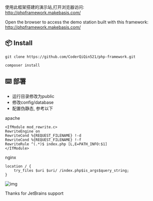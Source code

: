 使用此框架搭建的演示站,打开浏览器访问: http://phpframework.makebasis.com/

Open the browser to access the demo station built with this framework: http://phpframework.makebasis.com/

## 📦 Install
```apacheconf
git clone https://github.com/CoderQiQin521/php-framework.git
```
```apacheconf
composer install
```

## ⌨️ 部署
- 运行目录修改为public
- 修改config/database
- 配置伪静态, 参考以下

apache
```
<IfModule mod_rewrite.c>
RewriteEngine on
RewriteCond %{REQUEST_FILENAME} !-d
RewriteCond %{REQUEST_FILENAME} !-f
RewriteRule ^(.*)$ index.php [L,E=PATH_INFO:$1]
</IfModule>
```

nginx
```apacheconf
location / {  
	try_files $uri $uri/ /index.php$is_args$query_string;  
}  
```
![img](http://phpframework.makebasis.com/img/jb_beam.png)

Thanks for JetBrains support
